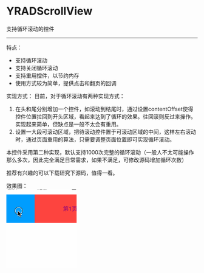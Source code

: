 # YRADScrollView
支持循环滚动的控件

---

特点：  

* 支持循环滚动  
* 支持关闭循环滚动  
* 支持重用控件，以节约内存  
* 使用方式较为简单，提供点击和翻页的回调

实现方式：
目前，对于循环滚动有两种实现方式：  

1. 在头和尾分别增加一个控件，如滚动到结尾时，通过设置contentOffset使得控件位置拉回到开头区域，看起来达到了循环的效果。往回滚则反过来操作。实现起来简单，但缺点是一般不太会有重用。    
2. 设置一大段可滚动区域，把待滚动控件置于可滚动区域的中间，这样左右滚动时，通过页面重用的算法，只需要调整页面位置即可实现循环滚动。

本控件采用第二种实现，默认支持1000次完整的循环滚动（一般人不太可能操作那么多次，因此完全满足日常需求，如果不满足，可修改源码增加循环次数）  

推荐有兴趣的可以下载研究下源码，值得一看。

效果图：  
![效果图](YRADScrollView动画图.gif "效果图")